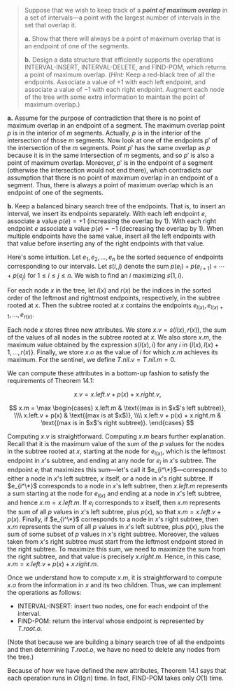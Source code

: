> Suppose that we wish to  keep track of a __*point of maximum overlap*__ in a set of intervals—a point with the largest number of intervals in the set that overlap it.
>
> **a.** Show that there will always be a point of maximum overlap that is an endpoint of one of the segments.
>
> **b.** Design a data structure that efficiently supports the operations $\text{INTERVAL-INSERT}$, $\text{INTERVAL-DELETE}$, and $\text{FIND-POM}$, which returns a point of maximum overlap. ($\textit{Hint:}$ Keep a red-black tree of all the endpoints. Associate a value of $+1$ with each left endpoint, and associate a value of $-1$ with each right endpoint. Augment each node of the tree with some extra information to maintain the point of maximum overlap.)

**a.** Assume for the purpose of contradiction that there is no point of maximum overlap in an endpoint of a segment. The maximum overlap point $p$ is in the interior of $m$ segments. Actually, $p$ is in the interior of the intersection of those $m$ segments. Now look at one of the endpoints $p'$ of the intersection of the $m$ segments. Point $p'$ has the same overlap as $p$ because it is in the same intersection of $m$ segments, and so $p'$ is also a point of maximum overlap. Moreover, $p'$ is in the endpoint of a segment (otherwise the intersection would not end there), which contradicts our assumption that there is no point of maximum overlap in an endpoint of a segment. Thus, there is always a point of maximum overlap which is an endpoint of one of the segments.

**b.** Keep a balanced binary search tree of the endpoints. That is, to insert an interval, we insert its endpoints separately. With each left endpoint $e$, associate a value $p(e) = +1$ (increasing the overlap by $1$). With each right endpoint $e$ associate a value $p(e) = -1$ (decreasing the overlap by $1$). When multiple endpoints have the same value, insert all the left endpoints with that value before inserting any of the right endpoints with that value.

Here's some intuition. Let $e_1, e_2, \ldots, e_n$ be the sorted sequence of endpoints corresponding to our intervals. Let $s(i, j)$ denote the sum $p(e_i) + p(e_{i + 1}) + \cdots + p(e_j)$ for $1 \le i \le j \le n$. We wish to find an $i$ maximizing $s(1, i)$.

For each node $x$ in the tree, let $l(x)$ and $r(x)$ be the indices in the sorted order of the leftmost and rightmost endpoints, respectively, in the subtree rooted at $x$. Then the subtree rooted at $x$ contains the endpoints $e_{l(x)}, e_{l(x) + 1}, \ldots, e_{r(x)}$.

Each node $x$ stores three new attributes. We store $x.v = s(l(x), r(x))$, the sum of the values of all nodes in the subtree rooted at $x$. We also store $x.m$, the maximum value obtained by the expression $s(l(x), i)$ for any $i$ in $\{l(x), l(x) + 1, \ldots, r(x)\}$. Finally, we store $x.o$ as the value of $i$ for which $x.m$ achieves its maximum. For the sentinel, we define $T.nil.v = T.nil.m = 0$.

We can compute these attributes in a bottom-up fashion to satisfy the requirements of Theorem 14.1:

$$x.v = x.left.v + p(x) + x.right.v,$$

$$
x.m = \max
\begin{cases}
                   x.left.m & \text{(max is in $x$'s left subtree)}, \\\\
            x.left.v + p(x) & \text{(max is at $x$)}, \\\\
x.left.v + p(x) + x.right.m & \text{(max is in $x$'s right subtree)}.
\end{cases}
$$

Computing $x.v$ is straightforward. Computing $x.m$ bears further explanation. Recall that it is the maximum value of the sum of the $p$ values for the nodes in the subtree rooted at $x$, starting at the node for $e_{l(x)}$, which is the leftmost endpoint in $x$'s subtree, and ending at any node for $e_i$ in $x$'s subtree. The endpoint $e_i$ that maximizes this sum—let's call it $e_{i^\*}$—corresponds to either a node in $x$'s left subtree, $x$ itself, or a node in $x$'s right subtree. If $e_{i^\*}$  corresponds to a node in $x$'s left subtree, then $x.left.m$ represents a sum starting at the node for $e_{l(x)}$ and ending at a node in $x$'s left subtree, and hence $x.m = x.left.m$. If $e_i$ corresponds to $x$ itself, then $x.m$ represents the sum of all $p$ values in $x$'s left subtree, plus $p(x)$, so that $x.m = x.left.v + p(x)$. Finally, if $e_{i^\*}$ corresponds to a node in $x$'s right subtree, then $x.m$ represents the sum of all $p$ values in $x$'s left subtree, plus $p(x)$, plus the sum of some subset of $p$ values in $x$'s right subtree. Moreover, the values taken from $x$'s right subtree must start from the leftmost endpoint stored in the right subtree. To maximize this sum, we need to maximize the sum from the right subtree, and that value is precisely $x.right.m$. Hence, in this case, $x.m = x.left.v + p(x) + x.right.m$.

Once we understand how to compute $x.m$, it is straightforward to compute $x.o$ from the information in $x$ and its two children. Thus, we can implement the operations as follows:

- $\text{INTERVAL-INSERT}$: insert two nodes, one for each endpoint of the interval.
- $\text{FIND-POM}$: return the interval whose endpoint is represented by $T.root.o$.

(Note that because we are building a binary search tree of all the endpoints and then determining $T.root.o$, we have no need to delete any nodes from the tree.)

Because of how we have defined the new attributes, Theorem 14.1 says that each operation runs in $O(\lg n)$ time. In fact, $\text{FIND-POM}$ takes only $O(1)$ time.
